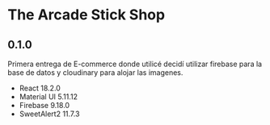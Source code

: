 # The Arcade Stick Shop

## 0.1.0

Primera entrega de E-commerce donde utilicé decidí utilizar firebase para la base de datos y cloudinary para alojar las imagenes.

- React 18.2.0
- Material UI 5.11.12
- Firebase 9.18.0
- SweetAlert2 11.7.3

####
